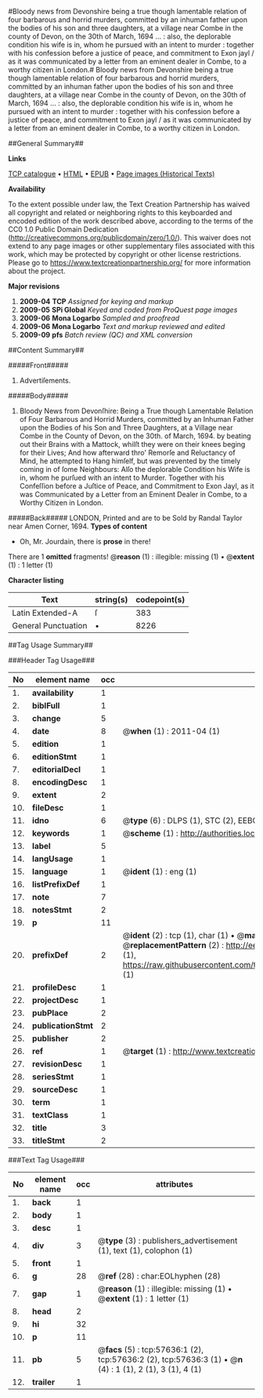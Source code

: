 #Bloody news from Devonshire being a true though lamentable relation of four barbarous and horrid murders, committed by an inhuman father upon the bodies of his son and three daughters, at a village near Combe in the county of Devon, on the 30th of March, 1694 ... : also, the deplorable condition his wife is in, whom he pursued with an intent to murder : together with his confession before a justice of peace, and commitment to Exon jayl / as it was communicated by a letter from an eminent dealer in Combe, to a worthy citizen in London.#
Bloody news from Devonshire being a true though lamentable relation of four barbarous and horrid murders, committed by an inhuman father upon the bodies of his son and three daughters, at a village near Combe in the county of Devon, on the 30th of March, 1694 ... : also, the deplorable condition his wife is in, whom he pursued with an intent to murder : together with his confession before a justice of peace, and commitment to Exon jayl / as it was communicated by a letter from an eminent dealer in Combe, to a worthy citizen in London.

##General Summary##

**Links**

[TCP catalogue](http://www.ota.ox.ac.uk/tcp/)  • 
[HTML](http://tei.it.ox.ac.uk/tcp/Texts-HTML/free/A28/A28417.html)  • 
[EPUB](http://tei.it.ox.ac.uk/tcp/Texts-EPUB/free/A28/A28417.epub) • 
[Page images (Historical Texts)](https://historicaltexts.jisc.ac.uk/eebo-12258341e)

**Availability**

To the extent possible under law, the Text Creation Partnership has waived all copyright and related or neighboring rights to this keyboarded and encoded edition of the work described above, according to the terms of the CC0 1.0 Public Domain Dedication (http://creativecommons.org/publicdomain/zero/1.0/). This waiver does not extend to any page images or other supplementary files associated with this work, which may be protected by copyright or other license restrictions. Please go to https://www.textcreationpartnership.org/ for more information about the project.

**Major revisions**

1. __2009-04__ __TCP__ *Assigned for keying and markup*
1. __2009-05__ __SPi Global__ *Keyed and coded from ProQuest page images*
1. __2009-06__ __Mona Logarbo__ *Sampled and proofread*
1. __2009-06__ __Mona Logarbo__ *Text and markup reviewed and edited*
1. __2009-09__ __pfs__ *Batch review (QC) and XML conversion*

##Content Summary##

#####Front#####

1. Advertiſements.

#####Body#####

1. Bloody News from Devonſhire: Being a True though Lamentable Relation of Four Barbarous and Horrid Murders, committed by an Inhuman Father upon the Bodies of his Son and Three Daughters, at a Village near Combe in the County of Devon, on the 30th. of March, 1694. by beating out their Brains with a Mattock, whilſt they were on their knees beging for their Lives; And how afterward thro' Remorſe and Reluctancy of Mind, he attempted to Hang himſelf, but was prevented by the timely coming in of ſome Neighbours: Alſo the deplorable Condition his Wife is in, whom he purſued with an intent to Murder. Together with his Confeſſion before a Juſtice of Peace, and Commitment to Exon Jayl, as it was Communicated by a Letter from an Eminent Dealer in Combe, to a Worthy Citizen in London.

#####Back#####
LONDON, Printed and are to be Sold by Randal Taylor near Amen Corner, 1694.
**Types of content**

  * Oh, Mr. Jourdain, there is **prose** in there!

There are 1 **omitted** fragments! 
 @__reason__ (1) : illegible: missing (1)  •  @__extent__ (1) : 1 letter (1)

**Character listing**


|Text|string(s)|codepoint(s)|
|---|---|---|
|Latin Extended-A|ſ|383|
|General Punctuation|•|8226|

##Tag Usage Summary##

###Header Tag Usage###

|No|element name|occ|attributes|
|---|---|---|---|
|1.|__availability__|1||
|2.|__biblFull__|1||
|3.|__change__|5||
|4.|__date__|8| @__when__ (1) : 2011-04 (1)|
|5.|__edition__|1||
|6.|__editionStmt__|1||
|7.|__editorialDecl__|1||
|8.|__encodingDesc__|1||
|9.|__extent__|2||
|10.|__fileDesc__|1||
|11.|__idno__|6| @__type__ (6) : DLPS (1), STC (2), EEBO-CITATION (1), OCLC (1), VID (1)|
|12.|__keywords__|1| @__scheme__ (1) : http://authorities.loc.gov/ (1)|
|13.|__label__|5||
|14.|__langUsage__|1||
|15.|__language__|1| @__ident__ (1) : eng (1)|
|16.|__listPrefixDef__|1||
|17.|__note__|7||
|18.|__notesStmt__|2||
|19.|__p__|11||
|20.|__prefixDef__|2| @__ident__ (2) : tcp (1), char (1)  •  @__matchPattern__ (2) : ([0-9\-]+):([0-9IVX]+) (1), (.+) (1)  •  @__replacementPattern__ (2) : http://eebo.chadwyck.com/downloadtiff?vid=$1&page=$2 (1), https://raw.githubusercontent.com/textcreationpartnership/Texts/master/tcpchars.xml#$1 (1)|
|21.|__profileDesc__|1||
|22.|__projectDesc__|1||
|23.|__pubPlace__|2||
|24.|__publicationStmt__|2||
|25.|__publisher__|2||
|26.|__ref__|1| @__target__ (1) : http://www.textcreationpartnership.org/docs/. (1)|
|27.|__revisionDesc__|1||
|28.|__seriesStmt__|1||
|29.|__sourceDesc__|1||
|30.|__term__|1||
|31.|__textClass__|1||
|32.|__title__|3||
|33.|__titleStmt__|2||


###Text Tag Usage###

|No|element name|occ|attributes|
|---|---|---|---|
|1.|__back__|1||
|2.|__body__|1||
|3.|__desc__|1||
|4.|__div__|3| @__type__ (3) : publishers_advertisement (1), text (1), colophon (1)|
|5.|__front__|1||
|6.|__g__|28| @__ref__ (28) : char:EOLhyphen (28)|
|7.|__gap__|1| @__reason__ (1) : illegible: missing (1)  •  @__extent__ (1) : 1 letter (1)|
|8.|__head__|2||
|9.|__hi__|32||
|10.|__p__|11||
|11.|__pb__|5| @__facs__ (5) : tcp:57636:1 (2), tcp:57636:2 (2), tcp:57636:3 (1)  •  @__n__ (4) : 1 (1), 2 (1), 3 (1), 4 (1)|
|12.|__trailer__|1||
